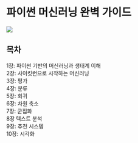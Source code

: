 # 파이썬 머신러닝 완벽 가이드  
<p align="left">
  <img src="https://user-images.githubusercontent.com/103241965/232186071-7d0db365-dd35-4016-97b4-d1a86d198393.png">
</p>
  
  
## 목차
1장: 파이썬 기반의 머신러닝과 생태계 이해  
2장: 사이킷런으로 시작하는 머신러닝  
3장: 평가  
4장: 분류  
5장: 회귀  
6장: 차원 축소  
7장: 군집화  
8장 텍스트 분석  
9장: 추천 시스템  
10장: 시각화    
 
